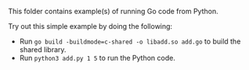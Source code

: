 This folder contains example(s) of running Go code from Python.

Try out this simple example by doing the following:

* Run `go build -buildmode=c-shared -o libadd.so add.go` to build the shared library.
* Run `python3 add.py 1 5` to run the Python code.
